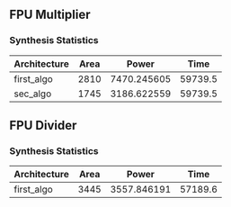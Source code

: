 ## FPU Multiplier

### Synthesis Statistics

| Architecture | Area |     Power    |   Time  |
|--------------|------|--------------|---------|
| first_algo   | 2810 | 7470.245605  | 59739.5 |
| sec_algo     | 1745 | 3186.622559  | 59739.5 |

## FPU Divider

### Synthesis Statistics

| Architecture | Area |     Power    |   Time  |
|--------------|------|--------------|---------|
| first_algo   | 3445 | 3557.846191  | 57189.6 |
 
